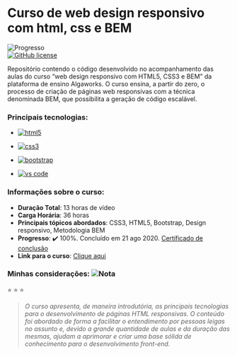 # Curso de web design responsivo com html, css e BEM
![Progresso](https://img.shields.io/badge/PROGRESSO-100%25-brightgreen)  
<a href="https://opensource.org/licenses/MIT" target="_blank"><img alt="GitHub license" src="https://img.shields.io/github/license/CastroFilipe/curso-design-responsivo-html-css"></a>  

Repositório contendo o código desenvolvido no acompanhamento das aulas do curso “web design responsivo com HTML5, CSS3 e BEM” da plataforma de ensino Algaworks. O curso ensina, a partir do zero, o processo de criação de páginas web responsivas com a técnica denominada BEM, que possibilita a geração de código escalável.

### Principais tecnologias: 

- <a href="https://www.w3.org/standards/webdesign/htmlcss" target="_blank"><img src="https://img.shields.io/badge/HTML-MARKUP-brown?style=flat-square&logo=html5" alt="html5"></a>  

- <a href="https://www.w3.org/standards/webdesign/htmlcss" target="_blank"><img src="https://img.shields.io/badge/CSS-STYLE-blue?style=flat-square&logo=css3" alt="css3"></a>  

- <a href="https://getbootstrap.com/" target="_blank"><img src="https://img.shields.io/badge/BOOTSTRAP-CSS%20FRAMEWORK-6c37b8?style=flat-square&logo=bootstrap" alt="bootstrap"></a>  

- <a href="https://code.visualstudio.com/" target="_blank"><img src="https://img.shields.io/badge/CODE-TOOLS-5151d8?style=flat-square&logo=visual%20studio%20code" alt="vs code"></a>  

### Informações sobre o curso:
- **Duração Total**: 13 horas de vídeo  
- **Carga Horária**: 36 horas  
- **Principais tópicos abordados**: CSS3, HTML5, Bootstrap, Design responsivo, Metodologia BEM  
- **Progresso**: :heavy_check_mark: 100%. Concluído em 21 ago 2020. [Certificado de conclusão](https://www.algaworks.com/certs/OHLEVZ8BAS/)  
- **Link para o curso**: [Clique aqui](https://www.algaworks.com/curso/web-design-responsivo-html5-css3-bem/)

### Minhas considerações: ![Nota](https://img.shields.io/badge/NOTA-3.5%2F5-green)  
:star: :star: :star:
>  *O curso apresenta, de maneira introdutória, as principais tecnologias para o desenvolvimento de páginas HTML responsivas. 
O conteúdo foi abordado de forma a facilitar o entendimento por pessoas leigas no assunto e, devido a grande quantidade de aulas e da duração das mesmas, 
ajudam a aprimorar e criar uma base sólida de conhecimento para o desenvolvimento front-end.*  
